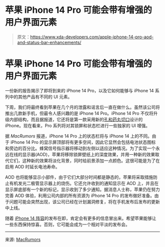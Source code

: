 # 苹果 iPhone 14 Pro 可能会带有增强的用户界面元素

> 原文：<https://www.xda-developers.com/apple-iphone-14-pro-aod-and-status-bar-enhancements/>

# 苹果 iPhone 14 Pro 可能会带有增强的用户界面元素

一份新的报告揭示了即将到来的 iPhone 14 Pro，以及它如何能够与 iPhone 14 系列中的其他产品有不同的 UI 元素。

下周，我们将最终看到苹果在几个月的泄露和谣言后一直在做什么。虽然该公司将推出几款新手机，但最令人感兴趣的是 iPhone 14 Pro。iPhone 14 Pro 不仅将升级内部结构，而且据报道，它还将是第一款采用新的[孔和药丸切口](https://www.xda-developers.com/iphone-14-pro-replace-notch-with-hole-and-pill/)设计的 iPhone。现在看来，Pro 系列将对其锁屏和状态栏进行一些独家的 UI 增强。

据 *MacRumors* 报道，iPhone 14 Pro 上的状态栏将与 iPhone 14 上的不同。由于 iPhone 14 Pro 的显示屏顶部将有更多空间，因此它显然会包括电池状态图标和旁边的百分比。蜂窝信号指示器将移动到左侧以适应这种情况。为了实现一个永远在线的显示器(AOD)，苹果将移除锁屏壁纸上的深度效果，并用一种新的效果取代它们，这种新的效果将淡化背景，同时给前景添加一点颜色。这很可能是为了在启用 AOD 时延长电池寿命。

AOD 也将能够显示小部件，由于它们大部分时间都是静态的，苹果将采取措施防止有机发光二极管显示器上的烧伤。它还允许收到的通知显示在 AOD 上，并且在显示屏底部有一个新的标记，显示收到了多少通知。据消息人士称，苹果仍在努力完善 AOD 体验，利用公司内部的所有资源为 iPhone 14 Pro 的发布做好准备。由于问题可能会突然出现，该公司已经在计划漏洞修复，将在手机发布后发布的更新中上线。

随着 [iPhone 14 阵容](https://www.xda-developers.com/everything-we-know-iphone-14/)的发布在即，肯定会有更多的信息冒出来。希望苹果能够让一些东西保持惊喜。否则，它可能会成为一个相对平淡的发布会。

* * *

来源: [MacRumors](https://www.macrumors.com/2022/09/03/iphone-14-pro-always-on-display-behavior-revealed/)